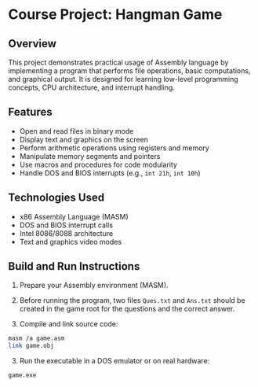 # Course Project: Hangman Game

## Overview  
This project demonstrates practical usage of Assembly language by implementing a program that performs file operations, basic computations, and graphical output. It is designed for learning low-level programming concepts, CPU architecture, and interrupt handling.

## Features  
- Open and read files in binary mode  
- Display text and graphics on the screen  
- Perform arithmetic operations using registers and memory  
- Manipulate memory segments and pointers  
- Use macros and procedures for code modularity  
- Handle DOS and BIOS interrupts (e.g., `int 21h`, `int 10h`)  

## Technologies Used  
- x86 Assembly Language (MASM)  
- DOS and BIOS interrupt calls  
- Intel 8086/8088 architecture  
- Text and graphics video modes  

## Build and Run Instructions  
1. Prepare your Assembly environment (MASM).

2. Before running the program, two files ```Ques.txt``` and ```Ans.txt``` should be created in the game root for the questions and the correct answer.

2. Compile and link source code:  
```bash
masm /a game.asm
link game.obj
```  

3. Run the executable in a DOS emulator or on real hardware:
```bash
game.exe
```